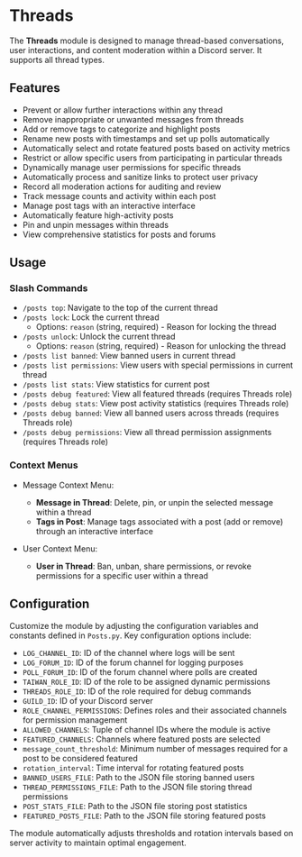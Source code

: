 # Threads

The **Threads** module is designed to manage thread-based conversations, user interactions, and content moderation within a Discord server. It supports all thread types.

## Features

- Prevent or allow further interactions within any thread
- Remove inappropriate or unwanted messages from threads
- Add or remove tags to categorize and highlight posts
- Rename new posts with timestamps and set up polls automatically
- Automatically select and rotate featured posts based on activity metrics
- Restrict or allow specific users from participating in particular threads
- Dynamically manage user permissions for specific threads
- Automatically process and sanitize links to protect user privacy
- Record all moderation actions for auditing and review
- Track message counts and activity within each post
- Manage post tags with an interactive interface
- Automatically feature high-activity posts
- Pin and unpin messages within threads
- View comprehensive statistics for posts and forums

## Usage

### Slash Commands

- `/posts top`: Navigate to the top of the current thread
- `/posts lock`: Lock the current thread
  - Options: `reason` (string, required) - Reason for locking the thread
- `/posts unlock`: Unlock the current thread
  - Options: `reason` (string, required) - Reason for unlocking the thread
- `/posts list banned`: View banned users in current thread
- `/posts list permissions`: View users with special permissions in current thread
- `/posts list stats`: View statistics for current post
- `/posts debug featured`: View all featured threads (requires Threads role)
- `/posts debug stats`: View post activity statistics (requires Threads role)
- `/posts debug banned`: View all banned users across threads (requires Threads role)
- `/posts debug permissions`: View all thread permission assignments (requires Threads role)

### Context Menus

- Message Context Menu:
  - **Message in Thread**: Delete, pin, or unpin the selected message within a thread
  - **Tags in Post**: Manage tags associated with a post (add or remove) through an interactive interface

- User Context Menu:
  - **User in Thread**: Ban, unban, share permissions, or revoke permissions for a specific user within a thread

## Configuration

Customize the module by adjusting the configuration variables and constants defined in `Posts.py`. Key configuration options include:

- `LOG_CHANNEL_ID`: ID of the channel where logs will be sent
- `LOG_FORUM_ID`: ID of the forum channel for logging purposes
- `POLL_FORUM_ID`: ID of the forum channel where polls are created
- `TAIWAN_ROLE_ID`: ID of the role to be assigned dynamic permissions
- `THREADS_ROLE_ID`: ID of the role required for debug commands
- `GUILD_ID`: ID of your Discord server
- `ROLE_CHANNEL_PERMISSIONS`: Defines roles and their associated channels for permission management
- `ALLOWED_CHANNELS`: Tuple of channel IDs where the module is active
- `FEATURED_CHANNELS`: Channels where featured posts are selected
- `message_count_threshold`: Minimum number of messages required for a post to be considered featured
- `rotation_interval`: Time interval for rotating featured posts
- `BANNED_USERS_FILE`: Path to the JSON file storing banned users
- `THREAD_PERMISSIONS_FILE`: Path to the JSON file storing thread permissions
- `POST_STATS_FILE`: Path to the JSON file storing post statistics
- `FEATURED_POSTS_FILE`: Path to the JSON file storing featured posts

The module automatically adjusts thresholds and rotation intervals based on server activity to maintain optimal engagement.
